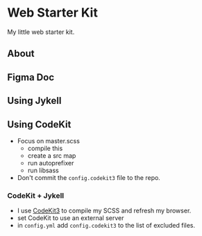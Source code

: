 # Web Starter Kit
My little web starter kit. 

## About

## Figma Doc

## Using Jykell

## Using CodeKit
- Focus on master.scss
  - compile this
  - create a src map
  - run autoprefixer
  - run libsass
- Don't commit the `config.codekit3` file to the repo. 
### CodeKit + Jykell
- I use [CodeKit3](https://codekitapp.com/) to compile my SCSS and refresh my browser.
- set CodeKit to use an external server
- in `config.yml` add `config.codekit3` to the list of excluded files. 
